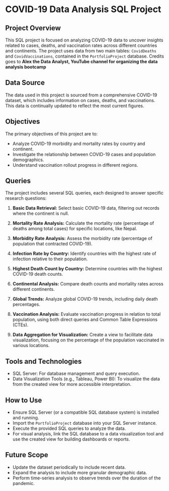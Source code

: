 

# COVID-19 Data Analysis SQL Project

## Project Overview
This SQL project is focused on analyzing COVID-19 data to uncover insights related to cases, deaths, and vaccination rates across different countries and continents. The project uses data from two main tables: `CovidDeaths` and `CovidVaccinations`, contained in the `PortfolioProject` database. Credits goes to **Alex the Data Analyst, YouTube channel for organizing the data analysis bootcamp**

## Data Source
The data used in this project is sourced from a comprehensive COVID-19 dataset, which includes information on cases, deaths, and vaccinations. This data is continually updated to reflect the most current figures.

## Objectives
The primary objectives of this project are to:
- Analyze COVID-19 morbidity and mortality rates by country and continent.
- Investigate the relationship between COVID-19 cases and population demographics.
- Understand vaccination rollout progress in different regions.

## Queries
The project includes several SQL queries, each designed to answer specific research questions:

1. **Basic Data Retrieval:** Select basic COVID-19 data, filtering out records where the continent is null.

2. **Mortality Rate Analysis:** Calculate the mortality rate (percentage of deaths among total cases) for specific locations, like Nepal.

3. **Morbidity Rate Analysis:** Assess the morbidity rate (percentage of population that contracted COVID-19).

4. **Infection Rate by Country:** Identify countries with the highest rate of infection relative to their population.

5. **Highest Death Count by Country:** Determine countries with the highest COVID-19 death counts.

6. **Continental Analysis:** Compare death counts and mortality rates across different continents.

7. **Global Trends:** Analyze global COVID-19 trends, including daily death percentages.

8. **Vaccination Analysis:** Evaluate vaccination progress in relation to total population, using both direct queries and Common Table Expressions (CTEs).

9. **Data Aggregation for Visualization:** Create a view to facilitate data visualization, focusing on the percentage of the population vaccinated in various locations.

## Tools and Technologies
- SQL Server: For database management and query execution.
- Data Visualization Tools (e.g., Tableau, Power BI): To visualize the data from the created view for more accessible interpretation.

## How to Use
- Ensure SQL Server (or a compatible SQL database system) is installed and running.
- Import the `PortfolioProject` database into your SQL Server instance.
- Execute the provided SQL queries to analyze the data.
- For visual analysis, link the SQL database to a data visualization tool and use the created view for building dashboards or reports.

## Future Scope
- Update the dataset periodically to include recent data.
- Expand the analysis to include more granular demographic data.
- Perform time-series analysis to observe trends over the duration of the pandemic.



